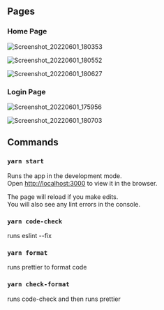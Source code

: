 ## Pages

### Home Page
![Screenshot_20220601_180353](https://user-images.githubusercontent.com/48360663/171501408-2798e27f-fefa-4faa-8007-1f3e0928c863.png)

![Screenshot_20220601_180552](https://user-images.githubusercontent.com/48360663/171501733-1e8e2d69-29ad-4619-af96-a7149aae1c8f.png)

![Screenshot_20220601_180627](https://user-images.githubusercontent.com/48360663/171501837-74a17828-e637-483d-9f93-6f29aca4f112.png)

### Login Page
![Screenshot_20220601_175956](https://user-images.githubusercontent.com/48360663/171500719-be788162-d068-4856-b923-b01335a9f085.png)

![Screenshot_20220601_180703](https://user-images.githubusercontent.com/48360663/171501916-26dde7c5-81e2-4166-be47-79bbce71f1e5.png)

## Commands

### `yarn start`

Runs the app in the development mode.<br /> Open
[http://localhost:3000](http://localhost:3000) to view it in the browser.

The page will reload if you make edits.<br /> You will also see any lint errors
in the console.

### `yarn code-check`

runs eslint --fix

### `yarn format`

runs prettier to format code

### `yarn check-format`

runs code-check and then runs prettier
